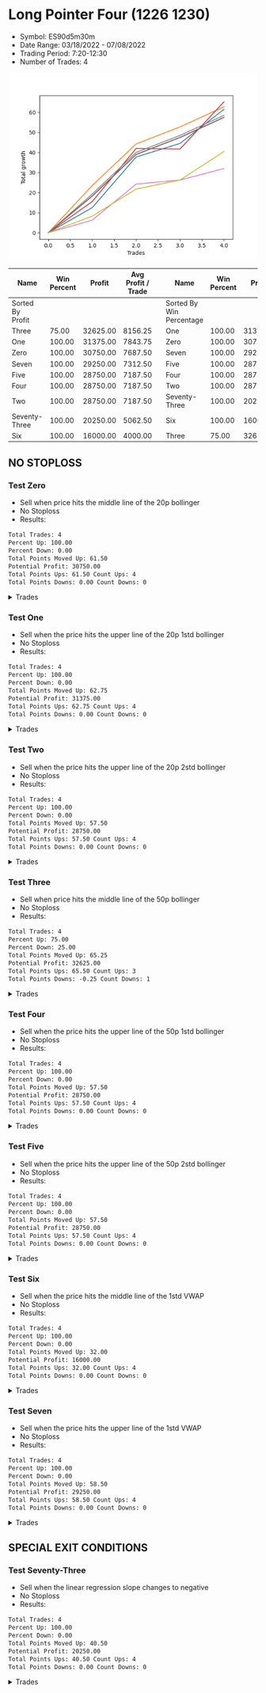 # Long Pointer Four (1226 1230) 
- Symbol: ES90d5m30m
- Date Range: 03/18/2022 - 07/08/2022
- Trading Period: 7:20-12:30
- Number of Trades: 4

![Plot](LongPointerFour(12261230)ES90d5m30m.png)

| Name | Win Percent | Profit | Avg Profit / Trade |     | Name | Win Percent | Profit | Avg Profit / Trade |
| ---- | ----------- | ------ | ------------------ | --- | ---- | ----------- | ------ | ------------------ |
| Sorted By <br> Profit | | | | | Sorted By <br> Win Percentage ||||
| Three | 75.00 | 32625.00 | 8156.25 |     | One | 100.00 | 31375.00 | 7843.75 |
| One | 100.00 | 31375.00 | 7843.75 |     | Zero | 100.00 | 30750.00 | 7687.50 |
| Zero | 100.00 | 30750.00 | 7687.50 |     | Seven | 100.00 | 29250.00 | 7312.50 |
| Seven | 100.00 | 29250.00 | 7312.50 |     | Five | 100.00 | 28750.00 | 7187.50 |
| Five | 100.00 | 28750.00 | 7187.50 |     | Four | 100.00 | 28750.00 | 7187.50 |
| Four | 100.00 | 28750.00 | 7187.50 |     | Two | 100.00 | 28750.00 | 7187.50 |
| Two | 100.00 | 28750.00 | 7187.50 |     | Seventy-Three | 100.00 | 20250.00 | 5062.50 |
| Seventy-Three | 100.00 | 20250.00 | 5062.50 |     | Six | 100.00 | 16000.00 | 4000.00 |
| Six | 100.00 | 16000.00 | 4000.00 |     | Three | 75.00 | 32625.00 | 8156.25 |

## NO STOPLOSS

### Test Zero
* Sell when price hits the middle line of the 20p bollinger
* No Stoploss
* Results:
```
Total Trades: 4
Percent Up: 100.00
Percent Down: 0.00
Total Points Moved Up: 61.50
Potential Profit: 30750.00
Total Points Ups: 61.50 Count Ups: 4
Total Points Downs: 0.00 Count Downs: 0
```

<details><summary>Trades</summary>

<code>In: 2022-05-03 11:45:00		Out: 2022-05-03 11:52:15		Total Position Time: 07:15		Total Move Up: 12.50		Total to Date: 12.50</code> <br />
<code>In: 2022-05-12 09:20:00		Out: 2022-05-12 09:33:10		Total Position Time: 13:10		Total Move Up: 25.25		Total to Date: 37.75</code> <br />
<code>In: 2022-06-21 09:15:00		Out: 2022-06-21 09:36:00		Total Position Time: 21:00		Total Move Up: 6.75		Total to Date: 44.50</code> <br />
<code>In: 2022-06-30 12:25:00		Out: 2022-06-30 12:32:20		Total Position Time: 07:20		Total Move Up: 17.00		Total to Date: 61.50</code> <br />


</details>

### Test One
* Sell when the price hits the upper line of the 20p 1std bollinger
* No Stoploss
* Results:
```
Total Trades: 4
Percent Up: 100.00
Percent Down: 0.00
Total Points Moved Up: 62.75
Potential Profit: 31375.00
Total Points Ups: 62.75 Count Ups: 4
Total Points Downs: 0.00 Count Downs: 0
```

<details><summary>Trades</summary>

<code>In: 2022-05-03 11:45:00		Out: 2022-05-03 12:07:55		Total Position Time: 22:55		Total Move Up: 23.50		Total to Date: 23.50</code> <br />
<code>In: 2022-05-12 09:20:00		Out: 2022-05-12 09:50:55		Total Position Time: 30:55		Total Move Up: 20.75		Total to Date: 44.25</code> <br />
<code>In: 2022-06-21 09:15:00		Out: 2022-06-21 09:45:55		Total Position Time: 30:55		Total Move Up: 8.50		Total to Date: 52.75</code> <br />
<code>In: 2022-06-30 12:25:00		Out: 2022-06-30 12:46:00		Total Position Time: 21:00		Total Move Up: 10.00		Total to Date: 62.75</code> <br />


</details>

### Test Two
* Sell when the price hits the upper line of the 20p 2std bollinger
* No Stoploss
* Results:
```
Total Trades: 4
Percent Up: 100.00
Percent Down: 0.00
Total Points Moved Up: 57.50
Potential Profit: 28750.00
Total Points Ups: 57.50 Count Ups: 4
Total Points Downs: 0.00 Count Downs: 0
```

<details><summary>Trades</summary>

<code>In: 2022-05-03 11:45:00		Out: 2022-05-03 12:15:55		Total Position Time: 30:55		Total Move Up: 18.25		Total to Date: 18.25</code> <br />
<code>In: 2022-05-12 09:20:00		Out: 2022-05-12 09:50:55		Total Position Time: 30:55		Total Move Up: 20.75		Total to Date: 39.00</code> <br />
<code>In: 2022-06-21 09:15:00		Out: 2022-06-21 09:45:55		Total Position Time: 30:55		Total Move Up: 8.50		Total to Date: 47.50</code> <br />
<code>In: 2022-06-30 12:25:00		Out: 2022-06-30 12:46:00		Total Position Time: 21:00		Total Move Up: 10.00		Total to Date: 57.50</code> <br />


</details>

### Test Three
* Sell when price hits the middle line of the 50p bollinger
* No Stoploss
* Results:
```
Total Trades: 4
Percent Up: 75.00
Percent Down: 25.00
Total Points Moved Up: 65.25
Potential Profit: 32625.00
Total Points Ups: 65.50 Count Ups: 3
Total Points Downs: -0.25 Count Downs: 1
```

<details><summary>Trades</summary>

<code>In: 2022-05-03 11:45:00		Out: 2022-05-03 11:59:05		Total Position Time: 14:05		Total Move Up: 15.50		Total to Date: 15.50</code> <br />
<code>In: 2022-05-12 09:20:00		Out: 2022-05-12 09:35:15		Total Position Time: 15:15		Total Move Up: 26.50		Total to Date: 42.00</code> <br />
<code>In: 2022-06-21 09:15:00		Out: 2022-06-21 09:16:10		Total Position Time: 01:10		Total Move Up: -0.25		Total to Date: 41.75</code> <br />
<code>In: 2022-06-30 12:25:00		Out: 2022-06-30 12:36:55		Total Position Time: 11:55		Total Move Up: 23.50		Total to Date: 65.25</code> <br />


</details>

### Test Four
* Sell when the price hits the upper line of the 50p 1std bollinger
* No Stoploss
* Results:
```
Total Trades: 4
Percent Up: 100.00
Percent Down: 0.00
Total Points Moved Up: 57.50
Potential Profit: 28750.00
Total Points Ups: 57.50 Count Ups: 4
Total Points Downs: 0.00 Count Downs: 0
```

<details><summary>Trades</summary>

<code>In: 2022-05-03 11:45:00		Out: 2022-05-03 12:15:55		Total Position Time: 30:55		Total Move Up: 18.25		Total to Date: 18.25</code> <br />
<code>In: 2022-05-12 09:20:00		Out: 2022-05-12 09:50:55		Total Position Time: 30:55		Total Move Up: 20.75		Total to Date: 39.00</code> <br />
<code>In: 2022-06-21 09:15:00		Out: 2022-06-21 09:45:55		Total Position Time: 30:55		Total Move Up: 8.50		Total to Date: 47.50</code> <br />
<code>In: 2022-06-30 12:25:00		Out: 2022-06-30 12:46:00		Total Position Time: 21:00		Total Move Up: 10.00		Total to Date: 57.50</code> <br />


</details>

### Test Five
* Sell when the price hits the upper line of the 50p 2std bollinger
* No Stoploss
* Results:
```
Total Trades: 4
Percent Up: 100.00
Percent Down: 0.00
Total Points Moved Up: 57.50
Potential Profit: 28750.00
Total Points Ups: 57.50 Count Ups: 4
Total Points Downs: 0.00 Count Downs: 0
```

<details><summary>Trades</summary>

<code>In: 2022-05-03 11:45:00		Out: 2022-05-03 12:15:55		Total Position Time: 30:55		Total Move Up: 18.25		Total to Date: 18.25</code> <br />
<code>In: 2022-05-12 09:20:00		Out: 2022-05-12 09:50:55		Total Position Time: 30:55		Total Move Up: 20.75		Total to Date: 39.00</code> <br />
<code>In: 2022-06-21 09:15:00		Out: 2022-06-21 09:45:55		Total Position Time: 30:55		Total Move Up: 8.50		Total to Date: 47.50</code> <br />
<code>In: 2022-06-30 12:25:00		Out: 2022-06-30 12:46:00		Total Position Time: 21:00		Total Move Up: 10.00		Total to Date: 57.50</code> <br />


</details>

### Test Six
* Sell when the price hits the middle line of the 1std VWAP
* No Stoploss
* Results:
```
Total Trades: 4
Percent Up: 100.00
Percent Down: 0.00
Total Points Moved Up: 32.00
Potential Profit: 16000.00
Total Points Ups: 32.00 Count Ups: 4
Total Points Downs: 0.00 Count Downs: 0
```

<details><summary>Trades</summary>

<code>In: 2022-05-03 11:45:00		Out: 2022-05-03 11:50:50		Total Position Time: 05:50		Total Move Up: 6.25		Total to Date: 6.25</code> <br />
<code>In: 2022-05-12 09:20:00		Out: 2022-05-12 09:31:15		Total Position Time: 11:15		Total Move Up: 18.00		Total to Date: 24.25</code> <br />
<code>In: 2022-06-21 09:15:00		Out: 2022-06-21 09:18:40		Total Position Time: 03:40		Total Move Up: 2.00		Total to Date: 26.25</code> <br />
<code>In: 2022-06-30 12:25:00		Out: 2022-06-30 12:26:10		Total Position Time: 01:10		Total Move Up: 5.75		Total to Date: 32.00</code> <br />


</details>

### Test Seven
* Sell when the price hits the upper line of the 1std VWAP
* No Stoploss
* Results:
```
Total Trades: 4
Percent Up: 100.00
Percent Down: 0.00
Total Points Moved Up: 58.50
Potential Profit: 29250.00
Total Points Ups: 58.50 Count Ups: 4
Total Points Downs: 0.00 Count Downs: 0
```

<details><summary>Trades</summary>

<code>In: 2022-05-03 11:45:00		Out: 2022-05-03 11:59:45		Total Position Time: 14:45		Total Move Up: 19.25		Total to Date: 19.25</code> <br />
<code>In: 2022-05-12 09:20:00		Out: 2022-05-12 09:50:55		Total Position Time: 30:55		Total Move Up: 20.75		Total to Date: 40.00</code> <br />
<code>In: 2022-06-21 09:15:00		Out: 2022-06-21 09:45:55		Total Position Time: 30:55		Total Move Up: 8.50		Total to Date: 48.50</code> <br />
<code>In: 2022-06-30 12:25:00		Out: 2022-06-30 12:46:00		Total Position Time: 21:00		Total Move Up: 10.00		Total to Date: 58.50</code> <br />


</details>

## SPECIAL EXIT CONDITIONS 

### Test Seventy-Three
* Sell when the linear regression slope changes to negative
* No Stoploss
* Results:
```
Total Trades: 4
Percent Up: 100.00
Percent Down: 0.00
Total Points Moved Up: 40.50
Potential Profit: 20250.00
Total Points Ups: 40.50 Count Ups: 4
Total Points Downs: 0.00 Count Downs: 0
```

<details><summary>Trades</summary>

<code>In: 2022-05-03 11:45:00		Out: 2022-05-03 11:55:05		Total Position Time: 10:05		Total Move Up: 8.25		Total to Date: 8.25</code> <br />
<code>In: 2022-05-12 09:20:00		Out: 2022-05-12 09:30:05		Total Position Time: 10:05		Total Move Up: 13.50		Total to Date: 21.75</code> <br />
<code>In: 2022-06-21 09:15:00		Out: 2022-06-21 09:30:05		Total Position Time: 15:05		Total Move Up: 4.50		Total to Date: 26.25</code> <br />
<code>In: 2022-06-30 12:25:00		Out: 2022-06-30 12:32:05		Total Position Time: 07:05		Total Move Up: 14.25		Total to Date: 40.50</code> <br />


</details>